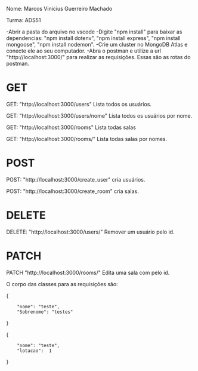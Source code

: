Nome: Marcos Vinicius Guerreiro Machado

Turma: ADS51

-Abrir a pasta do arquivo no vscode
-Digite "npm install" para baixar as dependencias: "npm install dotenv", "npm install express", "npm install mongoose", "npm install nodemon". 
-Crie um cluster no MongoDB Atlas e conecte ele ao seu computador. 
-Abra o postman e utilize a url "http://localhost:3000/" para realizar as requisições.
Essas são as rotas do postman.

# GET

GET:  "http://localhost:3000/users" Lista todos os usuários.

GET: "http://localhost:3000/users/nome" Lista todos os usuários por nome.

GET: "http://localhost:3000/rooms" Lista todas salas

GET: "http://localhost:3000/rooms/" Lista todas salas por nomes. 

# POST
POST: "http://localhost:3000/create_user" cria usuários. 

POST: "http://localhost:3000/create_room" cria salas.

# DELETE
DELETE: "http://localhost:3000/users/" Remover um usuário pelo id.

# PATCH
PATCH "http://localhost:3000/rooms/" Edita uma sala com pelo id.

O corpo das classes para as requisições são:

{

        "nome": "teste",
        "Sobrenome": "testes"

}

{

        "nome": "teste",
        "lotacao":  1

}

